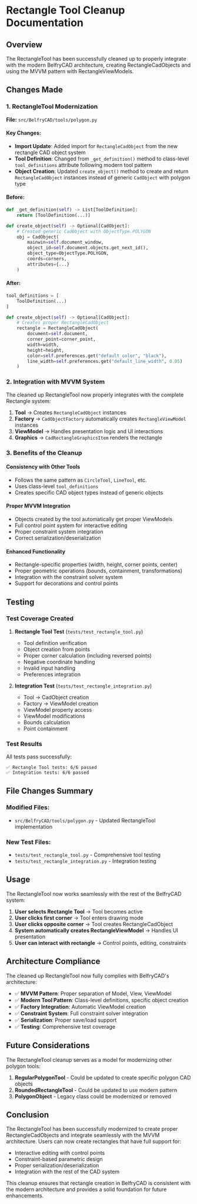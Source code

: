 # Rectangle Tool Cleanup Documentation

## Overview

The RectangleTool has been successfully cleaned up to properly integrate with the modern BelfryCAD architecture, creating RectangleCadObjects and using the MVVM pattern with RectangleViewModels.

## Changes Made

### 1. RectangleTool Modernization

**File:** `src/BelfryCAD/tools/polygon.py`

#### Key Changes:
- **Import Update**: Added import for `RectangleCadObject` from the new rectangle CAD object system
- **Tool Definition**: Changed from `_get_definition()` method to class-level `tool_definitions` attribute following modern tool pattern
- **Object Creation**: Updated `create_object()` method to create and return `RectangleCadObject` instances instead of generic `CadObject` with polygon type

#### Before:
```python
def _get_definition(self) -> List[ToolDefinition]:
    return [ToolDefinition(...)]

def create_object(self) -> Optional[CadObject]:
    # Created generic CadObject with ObjectType.POLYGON
    obj = CadObject(
        mainwin=self.document_window,
        object_id=self.document.objects.get_next_id(),
        object_type=ObjectType.POLYGON,
        coords=corners,
        attributes={...}
    )
```

#### After:
```python
tool_definitions = [
    ToolDefinition(...)
]

def create_object(self) -> Optional[CadObject]:
    # Creates proper RectangleCadObject
    rectangle = RectangleCadObject(
        document=self.document,
        corner_point=corner_point,
        width=width,
        height=height,
        color=self.preferences.get("default_color", "black"),
        line_width=self.preferences.get("default_line_width", 0.05)
    )
```

### 2. Integration with MVVM System

The cleaned up RectangleTool now properly integrates with the complete Rectangle system:

1. **Tool** → Creates `RectangleCadObject` instances
2. **Factory** → `CadObjectFactory` automatically creates `RectangleViewModel` instances
3. **ViewModel** → Handles presentation logic and UI interactions
4. **Graphics** → `CadRectangleGraphicsItem` renders the rectangle

### 3. Benefits of the Cleanup

#### Consistency with Other Tools
- Follows the same pattern as `CircleTool`, `LineTool`, etc.
- Uses class-level `tool_definitions`
- Creates specific CAD object types instead of generic objects

#### Proper MVVM Integration
- Objects created by the tool automatically get proper ViewModels
- Full control point system for interactive editing
- Proper constraint system integration
- Correct serialization/deserialization

#### Enhanced Functionality
- Rectangle-specific properties (width, height, corner points, center)
- Proper geometric operations (bounds, containment, transformations)
- Integration with the constraint solver system
- Support for decorations and control points

## Testing

### Test Coverage Created

1. **Rectangle Tool Test** (`tests/test_rectangle_tool.py`)
   - Tool definition verification
   - Object creation from points
   - Proper corner calculation (including reversed points)
   - Negative coordinate handling
   - Invalid input handling
   - Preferences integration

2. **Integration Test** (`tests/test_rectangle_integration.py`)
   - Tool → CadObject creation
   - Factory → ViewModel creation
   - ViewModel property access
   - ViewModel modifications
   - Bounds calculation
   - Point containment

### Test Results
All tests pass successfully:
```
✅ Rectangle Tool tests: 6/6 passed
✅ Integration tests: 6/6 passed
```

## File Changes Summary

### Modified Files:
- `src/BelfryCAD/tools/polygon.py` - Updated RectangleTool implementation

### New Test Files:
- `tests/test_rectangle_tool.py` - Comprehensive tool testing
- `tests/test_rectangle_integration.py` - Integration testing

## Usage

The RectangleTool now works seamlessly with the rest of the BelfryCAD system:

1. **User selects Rectangle Tool** → Tool becomes active
2. **User clicks first corner** → Tool enters drawing mode
3. **User clicks opposite corner** → Tool creates RectangleCadObject
4. **System automatically creates RectangleViewModel** → Handles UI presentation
5. **User can interact with rectangle** → Control points, editing, constraints

## Architecture Compliance

The cleaned up RectangleTool now fully complies with BelfryCAD's architecture:

- ✅ **MVVM Pattern**: Proper separation of Model, View, ViewModel
- ✅ **Modern Tool Pattern**: Class-level definitions, specific object creation
- ✅ **Factory Integration**: Automatic ViewModel creation
- ✅ **Constraint System**: Full constraint solver integration
- ✅ **Serialization**: Proper save/load support
- ✅ **Testing**: Comprehensive test coverage

## Future Considerations

The RectangleTool cleanup serves as a model for modernizing other polygon tools:

1. **RegularPolygonTool** - Could be updated to create specific polygon CAD objects
2. **RoundedRectangleTool** - Could be updated to use modern pattern
3. **PolygonObject** - Legacy class could be modernized or removed

## Conclusion

The RectangleTool has been successfully modernized to create proper RectangleCadObjects and integrate seamlessly with the MVVM architecture. Users can now create rectangles that have full support for:

- Interactive editing with control points
- Constraint-based parametric design
- Proper serialization/deserialization
- Integration with the rest of the CAD system

This cleanup ensures that rectangle creation in BelfryCAD is consistent with the modern architecture and provides a solid foundation for future enhancements. 